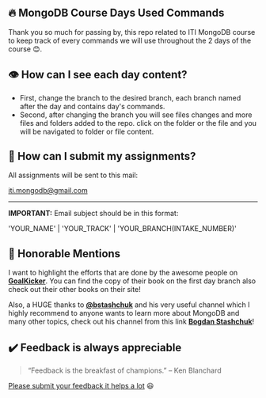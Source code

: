 ## 🔥 MongoDB Course Days Used Commands

Thank you so much for passing by, this repo related to ITI MongoDB course to keep track of every commands we will use throughout the 2 days of the course 😊.

## 👁️ How can I see each day content?

- First, change the branch to the desired branch, each branch named after the day and contains day's commands.
- Second, after changing the branch you will see files changes and more files and folders added to the repo. click on the folder or the file and you will be navigated to folder or file content.

## 📝 How can I submit my assignments?

All assignments will be sent to this mail:

[iti.mongodb@gmail.com](mailto:iti.mongodb@gmail.com)

---

**IMPORTANT:** Email subject should be in this format:

'YOUR_NAME' | 'YOUR_TRACK' | 'YOUR_BRANCH(INTAKE_NUMBER)'

## 👏 Honorable Mentions

I want to highlight the efforts that are done by the awesome people on [**GoalKicker**](https://books.goalkicker.com/). You can find the copy of their book on the first day branch also check out their other books on their site!

Also, a HUGE thanks to [**@bstashchuk**](https://github.com/bstashchuk) and his very useful channel which I highly recommend to anyone wants to learn more about MongoDB and many other topics, check out his channel from this link [**Bogdan Stashchuk**](https://www.youtube.com/c/CodingTutorials)!

## ✔️ Feedback is always appreciable

> “Feedback is the breakfast of champions.” – Ken Blanchard

[Please submit your feedback it helps a lot](https://forms.gle/ztLTML7oVATwMH8d7) 😃

